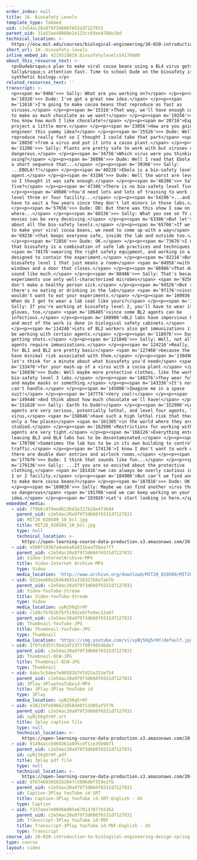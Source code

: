```yaml
---
order_index: null
title: 10. Biosafety Levels
template_type: Tabbed
uid: c2e54ac20a979f3d666f6531d7127831
parent_uid: 31a53ae48080e2e123cc03ee978bb1bd
technical_location: >-
  https://ocw.mit.edu/courses/biological-engineering/20-020-introduction-to-biological-engineering-design-spring-2009/biobuilder-animations/10.-biosafety-levels
short_url: 10.-biosafety-levels
inline_embed_id: 4219310810.biosafetylevels54176600
about_this_resource_text: >-
  <p>Dude&rsquo;s plan to make viral cocoa beans using a BL4 virus gets
  Sally&rsquo;s attention fast. Time to school Dude on the biosafety issues of
  synthetic biology.</p>
related_resources_text: ''
transcript: >-
  <p><span m='9466'>>> Sally: What are you working on?</span> </p><p><span
  m='10326'>>> Dude: I've got a great new idea.</span> </p><p><span
  m='11616'>I'm going to make cocoa beans that reproduce as fast as
  viruses.</span> </p><p><span m='15316'>That way, we'll have enough cocoa beans
  to make as much chocolate as we want!</span> </p><p><span m='19256'>>> Sally:
  You know how much I like chocolate!</span> </p><p><span m='20716'>Explain your
  project a little more.</span> </p><p><span m='23056'>How are you going to
  engineer this yummy idea?</span> </p><p><span m='25526'>>> Dude: Well viruses
  reproduce really fast so I thought I could take that part</span> <span
  m='28856'>from a virus and put it into a cocoa plant.</span> </p><p><span
  m='31206'>>> Sally: Plants are pretty safe to work with but viruses can be
  dangerous.</span> </p><p><span m='34756'>Which virus were you thinking about
  using?</span> </p><p><span m='36896'>>> Dude: Well I read that Ebola virus has
  a short sequence that...</span> </p><p><span m='39366'>>> Sally:
  ...EBOLA!?!</span> </p><p><span m='40226'>Ebola is a bio-safety level FOUR
  agent.</span> </p><p><span m='43186'>>> Dude: Well the worst are level five,
  so I thought it was safe enough.</span> </p><p><span m='46386'>>> Sally: Level
  five?</span> </p><p><span m='47386'>There is no bio-safety level five.</span>
  </p><p><span m='49606'>You'd need lots and lots of training to work in any
  level three or four facility...</span> </p><p><span m='54296'>...and you'd
  have to wait a few years since they don't let minors in those labs.</span>
  </p><p><span m='57656'>>> Dude: DD: But there was this show I saw on TV
  where...</span> </p><p><span m='60136'>>> Sally: What you see on TV and in
  movies can be very deceiving.</span> </p><p><span m='63306'>But let's talk
  about all the bio-safety levels.</span> </p><p><span m='65766'>If we're going
  to make your viral cocoa beans, we need to come up with a way</span> <span
  m='69236'>that keeps everyone safe, inside the lab and outside too.</span>
  </p><p><span m='72856'>>> Dude: OK.</span> </p><p><span m='73676'>I do know
  that biosafety is a combination of safe lab practices and techniques,</span>
  <span m='78176'>wearing the right safety equipment, and working in a lab
  designed to contain the experiment.</span> </p><p><span m='82216'>But with
  biosafety level 1 that just means a room</span> <span m='84956'>with screened
  windows and a door that closes.</span> </p><p><span m='86986'>That doesn't
  sound like much.</span> </p><p><span m='88486'>>> Sally: That's because BL1
  experiments use only well-characterized microbes</span> <span m='92566'>that
  don't make a healthy person sick.</span> </p><p><span m='94526'>But remember,
  there's no eating or drinking in the lab</span> <span m='97176'>since you
  wouldn't want to eat your experiments.</span> </p><p><span m='100036'>>> Dude:
  When do I get to wear a lab coat like yours?</span> </p><p><span m='102456'>>>
  Sally: If you're working at biosafety level 2, you'll have to wear it, and
  gloves, too,</span> <span m='106485'>since some BL2 agents can be
  infectious.</span> </p><p><span m='108906'>BL2 labs have impervious benches
  and most of the work is done in biological safety cabinets.</span>
  </p><p><span m='114246'>Lots of BL2 workers also get immunizations if they'll
  be working with certain agents.</span> </p><p><span m='118976'>>> Dude: I hate
  getting shots.</span> </p><p><span m='121046'>>> Sally: Well, not all level 2
  agents require immunizations.</span> </p><p><span m='124216'>Really, the rules
  for BL1 and BL2 are pretty basic</span> <span m='127466'>because the agents
  have minimal risk associated with them.</span> </p><p><span m='130496'>But
  let's think for a minute about what biosafety you'd need</span> <span
  m='133476'>for your mash-up of a virus with a cocoa plant.</span> </p><p><span
  m='136036'>>> Dude: Well maybe more protective clothes, like the workers in
  bio-safety level 3 labs.</span> </p><p><span m='140276'>They wear full suits
  and maybe masks or something.</span> </p><p><span m='143336'>It's nothing I
  can't handle.</span> </p><p><span m='145006'>Imagine me in a space
  suit!</span> </p><p><span m='147776'>Very cool!</span> </p><p><span
  m='149446'>And think about how much chocolate we'll have!</span> </p><p><span
  m='151626'>>> Sally: Earth to Dude!</span> </p><p><span m='152996'>Level three
  agents are very serious, potentially lethal, and level four agents, like Ebola
  virus,</span> <span m='158646'>have such a high lethal risk that there are
  only a few places</span> <span m='161305'>in the world where they are
  studied.</span> </p><p><span m='162996'>Restrictions for working with these
  agents are very tight.</span> </p><p><span m='166126'>Everything entering or
  leaving BL3 and BL4 labs has to be decontaminated.</span> </p><p><span
  m='170706'>Sometimes the lab has to be in its own building to control foot
  traffic.</span> </p><p><span m='174136'>I know I don't want to work where
  there are double door entries and airlock rooms.</span> </p><p><span
  m='177676'>>> Dude: I think that sounds like fun...</span> </p><p><span
  m='179136'>>> Sally: ...If you are so excited about the protective
  clothing,</span> <span m='181416'>we can always be overly cautious in a level
  1 or 2 facility.</span> </p><p><span m='184906'>But can't we find another way
  to make more cocoa beans?</span> </p><p><span m='187816'>>> Dude: OK.</span>
  </p><p><span m='189036'>>> Sally: Maybe we can find another virus that's not
  so dangerous</span> <span m='191706'>and we can keep working on your chocolate
  idea.</span> </p><p><span m='193926'>Let's start looking in here.</span> </p>
embedded_media:
  - uid: 7f8b6c479aedb23bd2e317b2de4f3b84
    parent_uid: c2e54ac20a979f3d666f6531d7127831
    id: MIT20_020S09_10_bsl.jpg
    title: MIT20_020S09_10_bsl.jpg
    type: null
    technical_location: >-
      https://open-learning-course-data-production.s3.amazonaws.com/20-020-introduction-to-biological-engineering-design-spring-2009/7f8b6c479aedb23bd2e317b2de4f3b84_MIT20_020S09_10_bsl.jpg
  - uid: e580f1936fa4aeba8a831baa75bea7ff
    parent_uid: c2e54ac20a979f3d666f6531d7127831
    id: Video-InternetArchive-MP4
    title: Video-Internet Archive-MP4
    type: Video
    media_location: 'http://www.archive.org/download/MIT20_020S09/MIT20_020S09_bsl.mp4'
  - uid: b52aee60a16464035a31b32356e7abfb
    parent_uid: c2e54ac20a979f3d666f6531d7127831
    id: Video-YouTube-Stream
    title: Video-YouTube-Stream
    type: Video
    media_location: uyNj56g5rHY
  - uid: c1d8cfbf62bfbf51942eb7fe9ec12a97
    parent_uid: c2e54ac20a979f3d666f6531d7127831
    id: Thumbnail-YouTube-JPG
    title: Thumbnail-YouTube-JPG
    type: Thumbnail
    media_location: 'https://img.youtube.com/vi/uyNj56g5rHY/default.jpg'
  - uid: 1f97c035fc5b414f23f7f90f4054bde7
    parent_uid: c2e54ac20a979f3d666f6531d7127831
    id: Thumbnail-OCW-JPG
    title: Thumbnail-OCW-JPG
    type: Thumbnail
  - uid: 6abc5c54ee7e00583b7d7d25a253e754
    parent_uid: c2e54ac20a979f3d666f6531d7127831
    id: 3Play-3PlayYouTubeid-MP4
    title: 3Play-3Play YouTube id
    type: 3Play
    media_location: uyNj56g5rHY
  - uid: e38219fe896623d58d40f13d95af5f76
    parent_uid: c2e54ac20a979f3d666f6531d7127831
    id: uyNj56g5rHY.srt
    title: 3play caption file
    type: null
    technical_location: >-
      https://open-learning-course-data-production.s3.amazonaws.com/20-020-introduction-to-biological-engineering-design-spring-2009/e38219fe896623d58d40f13d95af5f76_uyNj56g5rHY.srt
  - uid: 9149aaccb969261a695cdf1ce35b0871
    parent_uid: c2e54ac20a979f3d666f6531d7127831
    id: uyNj56g5rHY.pdf
    title: 3play pdf file
    type: null
    technical_location: >-
      https://open-learning-course-data-production.s3.amazonaws.com/20-020-introduction-to-biological-engineering-design-spring-2009/9149aaccb969261a695cdf1ce35b0871_uyNj56g5rHY.pdf
  - uid: df8746936582b2847c589bdbf359e1fb
    parent_uid: c2e54ac20a979f3d666f6531d7127831
    id: Caption-3Play YouTube id-SRT
    title: Caption-3Play YouTube id-SRT-English - US
    type: Caption
  - uid: f237aee7e00968d05e67013787765362
    parent_uid: c2e54ac20a979f3d666f6531d7127831
    id: Transcript-3Play YouTube id-PDF
    title: Transcript-3Play YouTube id-PDF-English - US
    type: Transcript
course_id: 20-020-introduction-to-biological-engineering-design-spring-2009
type: course
layout: video
---
```

